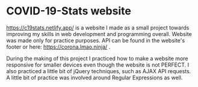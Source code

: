 # COVID-19-Stats website

https://c19stats.netlify.app/ is a website I made as a small project towards improving my skills in web development and programming overall.
Website was made only for practice purposes. API can be found in the website's footer or here: https://corona.lmao.ninja/ .

During the making of this project I practiced how to make a website more responsive for smaller devices even though the website is not PERFECT. I also practiced a little bit of jQuery techniques, such as AJAX API requests.
A little bit of practice was involved around Regular Expressions as well.
